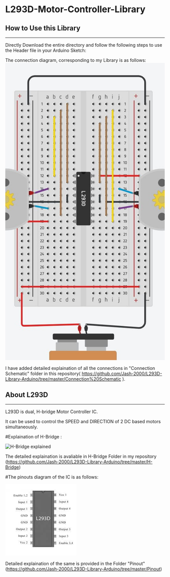 # L293D-Motor-Controller-Library 
## How to Use this Library
--------------------------
Directly Download the entire directory and follow the following steps to use the Header file in your Arduino Sketch:


The connection diagram, corresponding to my Library is as follows: 
![Open Connection Schematic Folder](https://github.com/Jash-2000/L293D-Library-Arduino/blob/master/Connection%20Schematic/Schematic.JPG)

I have added detailed explaination of all the connections in "Connection Schematic" folder in this repository( https://github.com/Jash-2000/L293D-Library-Arduino/tree/master/Connection%20Schematic ).

## About L293D 
---------------------
L293D is dual, H-bridge Motor Controller IC. 

It can be used to control the SPEED and DIRECTION of 2 DC based motors simultaneously.

#Explaination of H-Bridge :

![H-Bridge explained](https://www.google.com/imgres?imgurl=http%3A%2F%2Fhades.mech.northwestern.edu%2Fimages%2Fthumb%2Fa%2Fa3%2FL293D_circuitdiagram.png%2F300px-L293D_circuitdiagram.png&imgrefurl=http%3A%2F%2Fhades.mech.northwestern.edu%2Findex.php%2FNU32v2%3A_Using_the_L293D_H-Bridge&tbnid=yqmaU1rveyxwOM&vet=12ahUKEwjrytio35HsAhUzBLcAHZfwAGwQMygGegUIARDHAQ..i&docid=vcr1NGnkUElwUM&w=300&h=196&q=l293d%20h%20bridge&ved=2ahUKEwjrytio35HsAhUzBLcAHZfwAGwQMygGegUIARDHAQ)

The detailed explaination is avaliable in H-Bridge Folder in my repository (https://github.com/Jash-2000/L293D-Library-Arduino/tree/master/H-Bridge)

#The pinouts diagram of the IC is as follows: 

![Pinout Diagram for L293D IC](https://github.com/Jash-2000/L293D-Library-Arduino/blob/master/Pinout/L293D.jpg)

Detailed explaination of the same is provided in the Folder "Pinout" (https://github.com/Jash-2000/L293D-Library-Arduino/tree/master/Pinout)  

